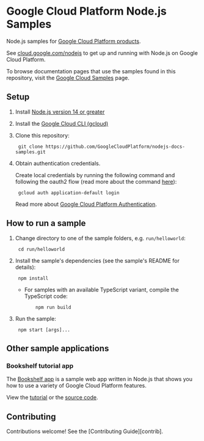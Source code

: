 

# Google Cloud Platform Node.js Samples

Node.js samples for [Google Cloud Platform products][cloud].

See [cloud.google.com/nodejs][cloud_nodejs] to get up and running with Node.js
on Google Cloud Platform.

To browse documentation pages that use the samples found in this repository,
visit the [Google Cloud Samples][cloud_samples] page.

[cloud]: https://cloud.google.com/
[cloud_nodejs]: https://cloud.google.com/nodejs/
[cloud_samples]: https://cloud.google.com/docs/samples?language=nodejs%2Ctypescript

## Setup

1. Install [Node.js version 14 or greater][node]
1. Install the [Google Cloud CLI (gcloud)][gcloud]
1. Clone this repository:

        git clone https://github.com/GoogleCloudPlatform/nodejs-docs-samples.git

1. Obtain authentication credentials.

    Create local credentials by running the following command and following the
    oauth2 flow (read more about the command [here][auth_command]):

        gcloud auth application-default login

    Read more about [Google Cloud Platform Authentication][gcp_auth].

[node]: https://nodejs.org/
[gcloud]: https://cloud.google.com/sdk/docs/install
[auth_command]: https://cloud.google.com/sdk/gcloud/reference/auth/application-default/login
[gcp_auth]: https://cloud.google.com/docs/authentication#projects_and_resources

## How to run a sample

1. Change directory to one of the sample folders, e.g. `run/helloworld`:

        cd run/helloworld

1. Install the sample's dependencies (see the sample's README for details):

        npm install

      * For samples with an available TypeScript variant, compile the 
      TypeScript code:
   
                npm run build

1. Run the sample:

        npm start [args]...

## Other sample applications

### Bookshelf tutorial app

The [Bookshelf app][bookshelf_docs] is a sample web app written in Node.js that
shows you how to use a variety of Google Cloud Platform features.

View the [tutorial][bookshelf_docs] or the [source code][bookshelf_code].

[bookshelf_docs]: https://cloud.google.com/nodejs/getting-started/tutorial-app
[bookshelf_code]: https://github.com/GoogleCloudPlatform/nodejs-getting-started

## Contributing

Contributions welcome! See the [Contributing Guide][contrib].